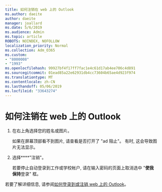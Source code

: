 ```yaml
---
title: 如何注销在 web 上的 Outlook
ms.author: daeite
author: daeite
manager: joallard
ms.date: 5/6/2019
ms.audience: Admin
ms.topic: article
ROBOTS: NOINDEX, NOFOLLOW
localization_priority: Normal
ms.collection: Adm_O365
ms.custom:
- "8000008"
- "1993"
ms.openlocfilehash: 99927bf4f17ff7fac1e4c61d17ab4ee706c4d891
ms.sourcegitcommit: 01ead85a22e62931db4cc73604b65ae4d923f974
ms.translationtype: MT
ms.contentlocale: zh-CN
ms.lasthandoff: 05/06/2019
ms.locfileid: "33643274"
---
```

# <a name="how-to-sign-out-of-outlook-on-the-web"></a>如何注销在 web 上的 Outlook

1. 在右上角选择您的姓名或图片。
    
    如果在屏幕顶部看不到图片, 请查看是否打开了 "ad 阻止"。 有时, 这会导致图片无法显示。
    
2. 选择****"注销"。 
    
    若要停止自动登录到工作或学校帐户, 请在输入密码的页面上取消选中 "**使我保持**登录" 框。 
    
若要了解详细信息, 请参阅[如何登录到或注销 web 上的 Outlook](https://support.office.com/article/763fab4d-0138-4814-b450-37fc286bcb79)。
